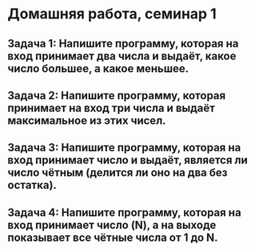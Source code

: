 # Домашняя работа, семинар 1 
## Задача 1: Напишите программу, которая на вход принимает два числа и выдаёт, какое число большее, а какое меньшее.  

## Задача 2: Напишите программу, которая принимает на вход три числа и выдаёт максимальное из этих чисел.  

## Задача 3: Напишите программу, которая на вход принимает число и выдаёт, является ли число чётным (делится ли оно на два без остатка).  

## Задача 4: Напишите программу, которая на вход принимает число (N), а на выходе показывает все чётные числа от 1 до N.